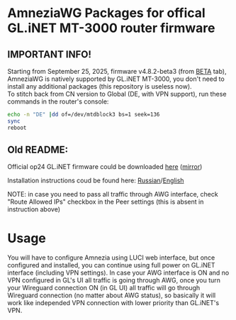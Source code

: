 # AmneziaWG Packages for offical GL.iNET MT-3000 router firmware

## IMPORTANT INFO!
Starting from September 25, 2025, firmware v4.8.2-beta3 (from [BETA](https://dl.gl-inet.com/router/mt3000/beta) tab), AmneziaWG is natively supported by GL.iNET MT-3000, you don't need to install any additional packages (this repository is useless now). \
To stitch back from CN version to Global (DE, with VPN support), run these commands in the router's console:
```bash
echo -n "DE" |dd of=/dev/mtdblock3 bs=1 seek=136
sync
reboot
```

## Old README:

Official op24 GL.iNET firmware could be downloaded [here](https://dl.gl-inet.com/router/mt3000/open) ([mirror](https://github.com/xa0c-net/amnezia-glinet-mt3000/tree/main/firmware))

Installation instructions coud be found here: [Russian](https://github.com/openwrt-xiaomi/awg-openwrt/wiki/AmneziaWG-installing#%D1%83%D1%81%D1%82%D0%B0%D0%BD%D0%BE%D0%B2%D0%BA%D0%B0-amneziawg-%D0%BD%D0%B0-openwrt-%D1%83%D1%81%D1%82%D1%80%D0%BE%D0%B9%D1%81%D1%82%D0%B2%D0%B5)/[English](https://forum.gl-inet.com/t/feature-request-replace-wireguard-with-amneziawg/44783/124)

NOTE: in case you need to pass all traffic through AWG interface, check "Route Allowed IPs" checkbox in the Peer settings (this is absent in instruction above)

# Usage

You will have to configure Amnezia using LUCI web interface, but once configured and installed, you can continue using full power on GL.iNET interface (including VPN settings). In case your AWG interface is ON and no VPN configured in GL's UI all traffic is going through AWG, once you turn your Wireguard connection ON (in GL UI) all traffic will go through Wireguard connection (no matter about AWG status), so basically it will work like independed VPN connection with lower priority than GL.iNET's VPN.
